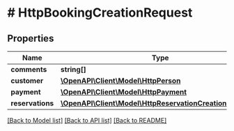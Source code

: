 # # HttpBookingCreationRequest

## Properties

Name | Type | Description | Notes
------------ | ------------- | ------------- | -------------
**comments** | **string[]** |  | [optional]
**customer** | [**\OpenAPI\Client\Model\HttpPerson**](HttpPerson.md) |  |
**payment** | [**\OpenAPI\Client\Model\HttpPayment**](HttpPayment.md) |  | [optional]
**reservations** | [**\OpenAPI\Client\Model\HttpReservationCreationRequest[]**](HttpReservationCreationRequest.md) |  |

[[Back to Model list]](../../README.md#models) [[Back to API list]](../../README.md#endpoints) [[Back to README]](../../README.md)
